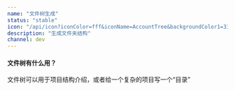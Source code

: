 ```yaml
---
name: "文件树生成"
status: "stable"
icon: "/api/icon?iconColor=fff&iconName=AccountTree&backgroundColor1=33A718"
description: "生成文件夹结构"
channel: dev
---
```


#### 文件树有什么用？

文件树可以用于项目结构介绍，或者给一个复杂的项目写一个“目录”
